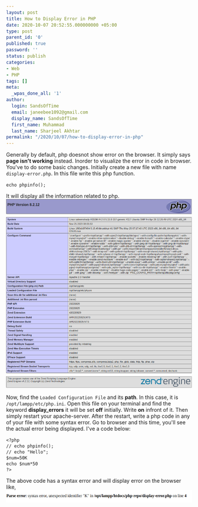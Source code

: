 ```yaml
---
layout: post
title: How to Display Error in PHP
date: 2020-10-07 20:52:55.000000000 +05:00
type: post
parent_id: '0'
published: true
password: ''
status: publish
categories:
- Web
- PHP
tags: []
meta:
  _wpas_done_all: '1'
author:
  login: SandsOfTime
  email: janeebee1092@gmail.com
  display_name: SandsOfTime
  first_name: Muhammad
  last_name: Sharjeel Akhtar
permalink: "/2020/10/07/how-to-display-error-in-php"
---
```

Generally by default, php doesnot show error on the browser. It simply says **page isn't working** instead. Inorder to visualize the error in code in browser. You've to do some basic changes. Initially create a new file with name `display-error.php`. In this file write this php function.

```
echo phpinfo();
```
It will display all the information related to php.
![1](/assets/images/clt/display-error-in-php/1.png)

Now, find the `Loaded Configuration File` and its **path**. In this case, it is `/opt/lampp/etc/php.ini`. Open this file on your terminal and find the keyword **display_errors** it will be set **off** initially. Write **on** infront of it. Then simply restart your apache-server. After the restart, write a php code in any of your file with some syntax error. Go to browser and this time, you'll see the actual error being displayed. I've a code below:
```
<?php
// echo phpinfo();
// echo "Hello";
$num=50K
echo $num*50
?>
```
The above code has a syntax error and will display error on the browser like,
![2](/assets/images/clt/display-error-in-php/2.png)

